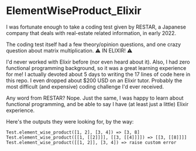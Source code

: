 # ElementWiseProduct_Elixir

I was fortunate enough to take a coding test given by RESTAR, a Japanese company that deals with real-estate related information, in early 2022.  

The coding test itself had a few theory/opinion questions, and one crazy question about matrix multiplication. ⚠️ IN ELIXIR! ⚠️

I'd never worked with Elixir before (nor even heard about it).  Also, I had zero functional programming background, so it was a great learning experience for me!  I actually devoted about 5 days to writing the 17 lines of code here in this repo.  I even dropped about $200 USD on an Elixir tutor.  Probably the most difficult (and expensive) coding challenge I'd ever received.

Any word from RESTAR? Nope.  Just the same, I was happy to learn about functional programming, and be able to say I have (at least just a little) Elixir experience.

Here's the outputs they were looking for, by the way:
```
Test.element_wise_product([1, 2], [3, 4]) => [3, 8]
Test.element_wise_product([[1, [[2]]]], [[3, [[4]]]]) => [[3, [[8]]]]
Test.element_wise_product([[1, 2]], [3, 4]) => raise custom error
```

